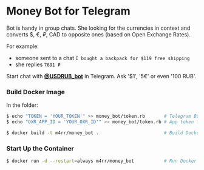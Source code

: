 # Money Bot for Telegram

Bot is handy in group chats. She looking for the currencies in context and converts $, €, ₽, CAD to opposite ones (based on Open Exchange Rates).

For example:
* someone sent to a chat `I bought a backpack for $119 free shipping`
* she replies `7691 ₽`

Start chat with **[@USDRUB_bot](https://telegram.me/USDRUB_bot)** in Telegram. Ask '$1', '5€' or even '100 RUB'.

### Build Docker Image

In the folder:

```sh
$ echo "TOKEN = 'YOUR_TOKEN'" >> money_bot/token.rb       # Telegram Bot Token from @BotFather
$ echo "OXR_APP_ID = 'YOUR_OXR_ID'" >> money_bot/token.rb # App token from Open Exchange Rates

$ docker build -t m4rr/money_bot .                        # Build Docker image
```

### Start Up the Container

```sh
$ docker run -d --restart=always m4rr/money_bot           # Run Docker container
```
